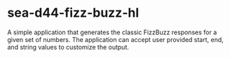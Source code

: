 # sea-d44-fizz-buzz-hl

A simple application that generates the classic FizzBuzz responses for a given set of numbers. The application can accept user provided start, end, and string values to customize the output.
